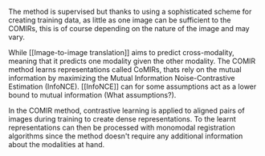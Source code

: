 The method is supervised but thanks to using a sophisticated scheme for creating training data, as little as one image can be sufficient to the COMIRs, this is of course depending on the nature of the image and may vary. 

While [[Image-to-image translation]] aims to predict cross-modality, meaning that it predicts one modality given the other modality. The COMIR method learns representations called CoMIRs, thats rely on the mutual information by maximizing the Mutual Information Noise-Contrastive Estimation (InfoNCE). [[InfoNCE]] can for some assumptions act as a lower bound to mutual information (What assumptions?).  

In the COMIR method, contrastive learning is applied to aligned pairs of images during training to create dense representations. To the learnt representations can then be processed with monomodal registration algorithms since the method doesn't require any additional information about the modalities at hand.   

